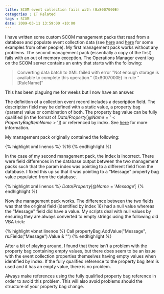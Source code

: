 ```yaml
---
title: SCOM event collection fails with (0x8007000E)
categories : IT Related
tags : SCOM
date: 2009-03-11 13:59:00 +10:00
---
```


I have written some custom SCOM management packs that read from a database and populate event collection data (see [here][0] and [here][1] for some examples from other people). My first management pack works without any problems. The second management pack (essentially a copy of the first) fails with an out of memory exception. The Operations Manager event log on the SCOM server contains an entry that starts with the following: 

> Converting data batch to XML failed with error "Not enough storage is available to complete this operation." (0x8007000E) in rule "[RuleName]" 

This has been plaguing me for weeks but I now have an answer. 

The definition of a collection event record includes a description field. The description field may be defined with a static value, a property bag (params) value or combination of both. The property bag value can be fully qualified (in the format of $Data/Property[@Name='<PropertyBagItemName>']$) or referenced by index. See [here][2] for more information. 

My management pack originally contained the following: 

{% highlight xml linenos %}
<Description>%16</Description> 
{% endhighlight %}

In the case of my second management pack, the index is incorrect. There were field differences in the database output between the two management packs such that the param index was pointing to a different field from the database. I fixed this up so that it was pointing to a "Message" property bag value populated from the database. 

{% highlight xml linenos %}
<Description>$Data/Property[@Name='Message']$</Description> 
{% endhighlight %}

Now the management pack works. The difference between the two fields was that the original field (identified by index 16) had a null value whereas the "Message" field did have a value. My scripts deal with null values by ensuring they are always converted to empty strings using the following old VBA trick: 

{% highlight vbnet linenos %}
Call propertyBag.AddValue("Message", rs.Fields("Message").Value & "") 
{% endhighlight %}

After a bit of playing around, I found that there isn't a problem with the property bag containing empty values, but there does seem to be an issue with the event collection properties themselves having empty values when identified by index. If the fully qualified reference to the property bag item is used and it has an empty value, there is no problem. 

Always make references using the fully qualified property bag reference in order to avoid this problem. This will also avoid problems should the structure of your property bag change. 

[0]: http://www.eggheadcafe.com/software/aspnet/30204739/generate-events-with-vbs.aspx
[1]: http://contoso.se/blog/?p=310
[2]: http://technet.microsoft.com/en-us/library/dd391802.aspx
